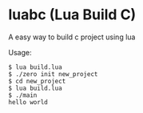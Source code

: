 # luabc (Lua Build C)

A easy way to build c project using lua

Usage:
```console
$ lua build.lua
$ ./zero init new_project
$ cd new_project
$ lua build.lua
$ ./main
hello world
```
